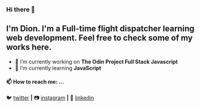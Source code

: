 ### Hi there 👋

## I'm Dion. I'm a Full-time flight dispatcher learning web development. Feel free to check some of my works here.

- 🔭 I’m currently working on <strong>The Odin Project Full Stack Javascript</strong>
- 🌱 I’m currently learning <strong>JavaScript</strong> 

#### 📫 How to reach me: ... 

🐦 [twitter][twitter] **|** 
📷 [instagram][instagram] **|** 
👔 [linkedin][linkedin]

[twitter]: https://twitter.com/_dioncdz
[instagram]: https://instagram.com/jong.snow
[linkedin]: https://www.linkedin.com/in/dion-cadiz-jr-a9aa429b/

<!--
**dioncdz/dioncdz** is a ✨ _special_ ✨ repository because its `README.md` (this file) appears on your GitHub profile.
Here are some ideas to get you started:

- 👯 I’m looking to collaborate on ...
- 🤔 I’m looking for help with ...
- 💬 Ask me about ... 
- 😄 Pronouns: ...
- ⚡ Fun fact: ...
-->







